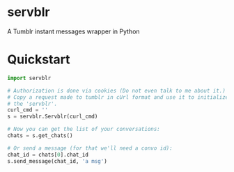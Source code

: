 # servblr
A Tumblr instant messages wrapper in Python

# Quickstart

```python
import servblr

# Authorization is done via cookies (Do not even talk to me about it.)
# Copy a request made to tumblr in cUrl format and use it to initialize
# the 'servblr'.
curl_cmd = ''
s = servblr.Servblr(curl_cmd)

# Now you can get the list of your conversations:
chats = s.get_chats()

# Or send a message (for that we'll need a convo id):
chat_id = chats[0].chat_id
s.send_message(chat_id, 'a msg')
```
